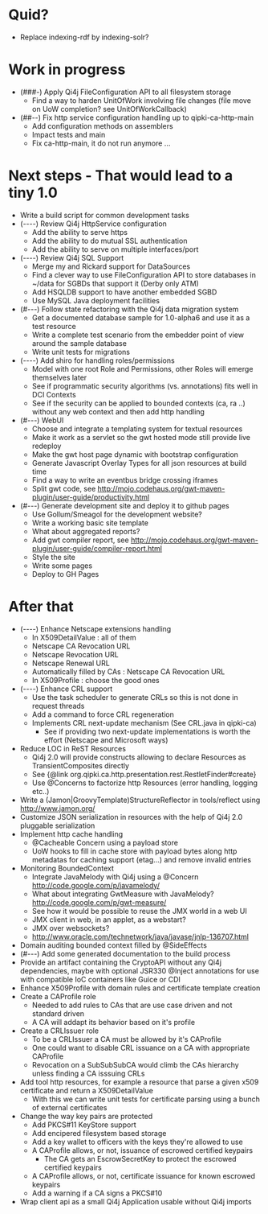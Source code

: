 
# Quid?

* Replace indexing-rdf by indexing-solr?


# Work in progress

* (###-) Apply Qi4j FileConfiguration API to all filesystem storage
  * Find a way to harden UnitOfWork involving file changes (file move on UoW completion? see UnitOfWorkCallback)
* (##--) Fix http service configuration handling up to qipki-ca-http-main
  * Add configuration methods on assemblers
  * Impact tests and main
  * Fix ca-http-main, it do not run anymore ...


# Next steps - That would lead to a tiny 1.0

* Write a build script for common development tasks
* (----) Review Qi4j HttpService configuration
  * Add the ability to serve https
  * Add the ability to do mutual SSL authentication
  * Add the ability to serve on multiple interfaces/port
* (----) Review Qi4j SQL Support
  * Merge my and Rickard support for DataSources
  * Find a clever way to use FileConfiguration API to store databases in ~/data for SGBDs that support it (Derby only ATM)
  * Add HSQLDB support to have another embedded SGBD
  * Use MySQL Java deployment facilities
* (#---) Follow state refactoring with the Qi4j data migration system
  * Get a documented database sample for 1.0-alpha6 and use it as a test resource
  * Write a complete test scenario from the embedder point of view around the sample database
  * Write unit tests for migrations
* (----) Add shiro for handling roles/permissions
  * Model with one root Role and Permissions, other Roles will emerge themselves later
  * See if programmatic security algorithms (vs. annotations) fits well in DCI Contexts
  * See if the security can be applied to bounded contexts (ca, ra ..) without any web context and then add http handling
* (#---) WebUI
  * Choose and integrate a templating system for textual resources
  * Make it work as a servlet so the gwt hosted mode still provide live redeploy
  * Make the gwt host page dynamic with bootstrap configuration
  * Generate Javascript Overlay Types for all json resources at build time
  * Find a way to write an eventbus bridge crossing iframes
  * Split gwt code, see http://mojo.codehaus.org/gwt-maven-plugin/user-guide/productivity.html
* (#---) Generate development site and deploy it to github pages
  * Use Gollum/Smeagol for the development website?
  * Write a working basic site template
  * What about aggregated reports?
  * Add gwt compiler report, see http://mojo.codehaus.org/gwt-maven-plugin/user-guide/compiler-report.html
  * Style the site
  * Write some pages
  * Deploy to GH Pages

# After that

* (----) Enhance Netscape extensions handling
  * In X509DetailValue : all of them
  * Netscape CA Revocation URL
  * Netscape Revocation URL
  * Netscape Renewal URL
  * Automatically filled by CAs : Netscape CA Revocation URL
  * In X509Profile : choose the good ones
* (----) Enhance CRL support
  * Use the task scheduler to generate CRLs so this is not done in request threads
  * Add a command to force CRL regeneration
  * Implements CRL next-update mechanism (See CRL.java in qipki-ca)
    * See if providing two next-update implementations is worth the effort (Netscape and Microsoft ways)
* Reduce LOC in ReST Resources
  * Qi4j 2.0 will provide constructs allowing to declare Resources as TransientComposites directly
  * See {@link org.qipki.ca.http.presentation.rest.RestletFinder#create}
  * Use @Concerns to factorize http Resources (error handling, logging etc..)
* Write a (Jamon|GroovyTemplate)StructureReflector in tools/reflect using http://www.jamon.org/
* Customize JSON serialization in resources with the help of Qi4j 2.0 pluggable serialization
* Implement http cache handling
  * @Cacheable Concern using a payload store
  * UoW hooks to fill in cache store with payload bytes along http metadatas for caching support (etag...) and remove invalid entries
* Monitoring BoundedContext
  * Integrate JavaMelody with Qi4j using a @Concern http://code.google.com/p/javamelody/
  * What about integrating GwtMeasure with JavaMelody? http://code.google.com/p/gwt-measure/
  * See how it would be possible to reuse the JMX world in a web UI
  * JMX client in web, in an applet, as a webstart?
  * JMX over websockets?
  * http://www.oracle.com/technetwork/java/javase/jnlp-136707.html
* Domain auditing bounded context filled by @SideEffects
* (#---) Add some generated documentation to the build process
* Provide an artifact containing the CryptoAPI without any Qi4j dependencies, maybe with optional JSR330 @Inject annotations for use with compatible IoC containers like Guice or CDI
* Enhance X509Profile with domain rules and certificate template creation
* Create a CAProfile role
  * Needed to add rules to CAs that are use case driven and not standard driven
  * A CA will addapt its behavior based on it's profile
* Create a CRLIssuer role
  * To be a CRLIssuer a CA must be allowed by it's CAProfile
  * One could want to disable CRL issuance on a CA with appropriate CAProfile
  * Revocation on a SubSubSubCA would climb the CAs hierarchy unless finding a CA isssuing CRLs
* Add tool http resources, for example a resource that parse a given x509 certificate and return a X509DetailValue
  * With this we can write unit tests for certificate parsing using a bunch of external certificates
* Change the way key pairs are protected
  * Add PKCS#11 KeyStore support
  * Add encipered filesystem based storage
  * Add a key wallet to officers with the keys they're allowed to use
  * A CAProfile allows, or not, issuance of escrowed certified keypairs
    * The CA gets an EscrowSecretKey to protect the escrowed certified keypairs
  * A CAProfile allows, or not, certificate issuance for known escrowed keypairs
  * Add a warning if a CA signs a PKCS#10 
* Wrap client api as a small Qi4j Application usable without Qi4j imports
